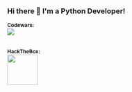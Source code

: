 ### Hi there 👋 I'm a Python Developer!
<small><b>Codewars:</b></small><br>
<img src="https://www.codewars.com/users/hikmatillo_developer/badges/large">
<br><br>

<small><b>HackTheBox:</b></small><br>
<a href="https://academy.hackthebox.com/achievement/717302/15" target="_blank">
   <img src="https://academy.hackthebox.com/storage/modules/15/logo.png" weight=100px height=70px>
</a>



